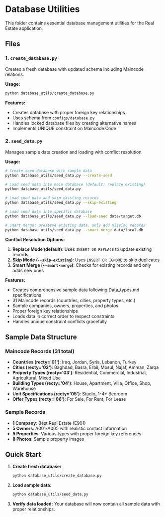 # Database Utilities

This folder contains essential database management utilities for the Real Estate application.

## Files

### 1. `create_database.py`

Creates a fresh database with updated schema including Maincode relations.

**Usage:**

```bash
python database_utils/create_database.py
```

**Features:**

- Creates database with proper foreign key relationships
- Uses schema from `configs/database.py`
- Handles locked database files by creating alternative names
- Implements UNIQUE constraint on Maincode.Code

### 2. `seed_data.py`

Manages sample data creation and loading with conflict resolution.

**Usage:**

```bash
# Create seed database with sample data
python database_utils/seed_data.py --create-seed

# Load seed data into main database (default: replace existing)
python database_utils/seed_data.py

# Load seed data and skip existing records
python database_utils/seed_data.py --skip-existing

# Load seed data into specific database
python database_utils/seed_data.py --load-seed data/target.db

# Smart merge: preserve existing data, only add missing records
python database_utils/seed_data.py --smart-merge data/local.db
```

**Conflict Resolution Options:**

1. **Replace Mode (default)**: Uses `INSERT OR REPLACE` to update existing records
2. **Skip Mode (`--skip-existing`)**: Uses `INSERT OR IGNORE` to skip duplicates
3. **Smart Merge (`--smart-merge`)**: Checks for existing records and only adds new ones

**Features:**

- Creates comprehensive sample data following Data_types.md specifications
- 31 Maincode records (countries, cities, property types, etc.)
- Sample companies, owners, properties, and photos
- Proper foreign key relationships
- Loads data in correct order to respect constraints
- Handles unique constraint conflicts gracefully

## Sample Data Structure

### Maincode Records (31 total)

- **Countries (recty='01')**: Iraq, Jordan, Syria, Lebanon, Turkey
- **Cities (recty='02')**: Baghdad, Basra, Erbil, Mosul, Najaf, Amman, Zarqa
- **Property Types (recty='03')**: Residential, Commercial, Industrial, Agricultural, Mixed Use
- **Building Types (recty='04')**: House, Apartment, Villa, Office, Shop, Warehouse
- **Unit Specifications (recty='05')**: Studio, 1-4+ Bedroom
- **Offer Types (recty='06')**: For Sale, For Rent, For Lease

### Sample Records

- **1 Company**: Best Real Estate (E901)
- **5 Owners**: A001-A005 with realistic contact information
- **5 Properties**: Various types with proper foreign key references
- **8 Photos**: Sample property images

## Quick Start

1. **Create fresh database:**

   ```bash
   python database_utils/create_database.py
   ```

2. **Load sample data:**

   ```bash
   python database_utils/seed_data.py
   ```

3. **Verify data loaded:**
   Your database will now contain all sample data with proper relationships.
